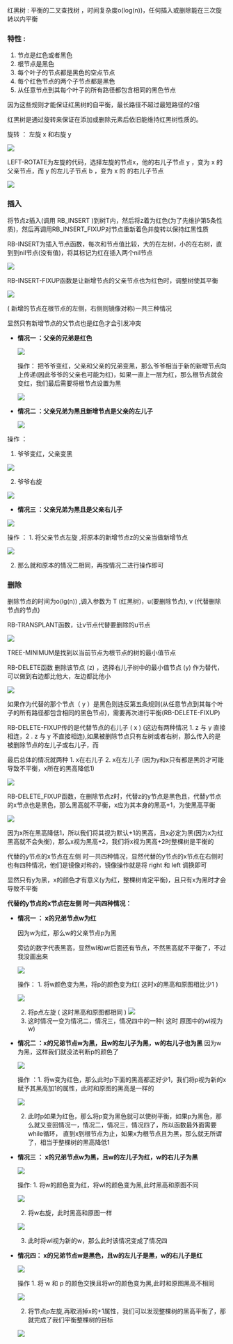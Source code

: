 红黑树 : 平衡的二叉查找树 ，时间复杂度o(log(n))，任何插入或删除能在三次旋转以内平衡

### 特性 :

1. 节点是红色或者黑色
2. 根节点是黑色
3. 每个叶子的节点都是黑色的空点节点
4. 每个红色节点的两个子节点都是黑色
5. 从任意节点到其每个叶子的所有路径都包含相同的黑色节点

因为这些规则才能保证红黑树的自平衡，最长路径不超过最短路径的2倍

红黑树是通过旋转来保证在添加或删除元素后依旧能维持红黑树性质的。

旋转 ： 左旋 x 和右旋 y 

![](./图片/红黑树/左旋和右旋.png)

LEFT-ROTATE为左旋的代码，选择左旋的节点x，他的右儿子节点 y ，变为 x 的父亲节点，而 y 的左儿子节点 b ，变为 x 的 的右儿子节点

![](./图片/红黑树/LEFT-ROTATE.png)

### 插入

将节点z插入(调用 RB_INSERT )到树T内，然后将z着为红色(为了先维护第5条性质)，然后再调用RB_INSERT_FIXUP对节点重新着色并旋转以保持红黑性质

RB-INSERT为插入节点函数，每次和节点值比较，大的在左树，小的在右树，直到到nil节点(没有值)，将其标记为红在插入两个nil节点

![](./图片/红黑树/RB-INSERT.png)

RB-INSERT-FIXUP函数是让新增节点的父亲节点也为红色时，调整树使其平衡

![](./图片/红黑树/RB-INSERT-FIXUP.png)



 ( 新增的节点在根节点的左侧，右侧则镜像对称)一共三种情况

显然只有新增节点的父节点也是红色才会引发冲突

- **情况一 ：父亲的兄弟是红色**

  ![](./图片/红黑树/插入1.1.png)

  操作： 把爷爷变红，父亲和父亲的兄弟变黑，那么爷爷相当于新的新增节点向上传递(因此爷爷的父亲也可能为红)，如果一直上一层为红，那么根节点就会变红，我们最后需要将根节点设置为黑

  ![](./图片/红黑树/插入1.2.png)


- **情况二  ：父亲兄弟为黑且新增节点是父亲的左儿子**

  ![](./图片/红黑树/插入2.1.png)

操作 ： 

1. 爷爷变红，父亲变黑  



![](./图片/红黑树/插入2.2.1.png)

2. 爷爷右旋

![](./图片/红黑树/插入2.2.2.png)

- **情况三 ：父亲兄弟为黑且是父亲右儿子**



![](./图片/红黑树/插入3.1.png)

操作 ： 1. 将父亲节点左旋 ,将原本的新增节点z的父亲当做新增节点

![](./图片/红黑树/插入3.2.png)

2. 那么就和原本的情况二相同，再按情况二进行操作即可

### 删除

删除节点的时间为o(lg(n)) ,调入参数为 T (红黑树)，u(要删除节点), v (代替删除节点的节点)

RB-TRANSPLANT函数，让v节点代替要删除的u节点

![](./图片/红黑树/RB-TRANSPLANT.png)

TREE-MINIMUM是找到以当前节点为根节点的树的最小值节点

RB-DELETE函数 删除该节点 (z) ，选择右儿子树中的最小值节点 (y) 作为替代，可以做到右边都比他大，左边都比他小

![](./图片/红黑树/RB-DELETE.png)

如果作为代替的那个节点（ y ）是黑色则违反第五条规则(从任意节点到其每个叶子的所有路径都包含相同的黑色节点)，需要再次进行平衡(RB-DELETE-FIXUP)

RB-DELETE-FIXUP传的是代替节点的右儿子 ( x ) (这边有两种情况  1.  z 与 y 直接相连，2 . z 与 y 不直接相连),如果被删除节点只有左树或者右树，那么传入的是被删除节点的左儿子或右儿子，而

最后总体的情况就两种 1. x在右儿子 2. x在左儿子  (因为y和x只有都是黑的才可能导致不平衡，x所在的黑高降低1)

![](./图片/红黑树/删除.png)

RB-DELETE_FIXUP函数，在删除节点z时，代替z的y节点是黑色且，代替y节点的x节点也是黑色，那么黑高就不平衡，x应为其本身的黑高+1，为使黑高平衡

![](./图片/红黑树/RB-DELETE-FIXUP.png)

因为x所在黑高降低1，所以我们将其视为默认+1的黑高，且x必定为黑(因为x为红黑高就不会失衡)，那么x视为黑高+2，我们将x视为黑高+2时整棵树是平衡的

 代替的y节点的x节点在左侧 时一共四种情况，显然代替的y节点的x节点在右侧时也有四种情况，他们是镜像对称的，镜像操作就是将 right 和 left 调换即可

显然只有y为黑，x的颜色才有意义(y为红，整棵树肯定平衡)，且只有x为黑时才会导致不平衡

 **代替的y节点的x节点在左侧 时一共四种情况：**

- **情况一 ： x的兄弟节点w为红**

  因为w为红，那么w的父亲节点p为黑

  旁边的数字代表黑高，显然wl和wr后面还有节点，不然黑高就不平衡了，不过我没画出来

  ![](./图片/红黑树/删除1.1.png)

  操作： 1. 将w颜色变为黑，将p的颜色变为红( 这时x的黑高和原图相比少1 )

  

  ![](./图片/红黑树/删除1.2.png)

  2. 将p点左旋 ( 这时黑高和原图都相同 )
     ![](./图片/红黑树/删除1.3.png)
  3. 这时情况一变为情况二，情况三，情况四中的一种( 这时 原图中的wl视为 w)

- **情况二 ：x的兄弟节点w为黑，且w的左儿子为黑，w的右儿子也为黑**
  因为w为黑，这样我们就没法判断p的颜色了

  ![](./图片/红黑树/删除2.1.png)

  操作 ：1. 将w变为红色，那么此时p下面的黑高都正好少1，我们将p视为新的x赋予其黑高加1的属性，此时和原图的黑高是一样的

  ![](./图片/红黑树/删除2.2.png)

  2. 此时p如果为红色，那么将p变为黑色就可以使树平衡，如果p为黑色，那么就又变回情况一，情况二，情况三，情况四了，所以函数最外面需要while循环， 直到x到根节点为止，如果x为根节点且为黑，那么就无所谓了，相当于整棵树的黑高降低1

- **情况三 ： x的兄弟节点w为黑，且w的左儿子为红，w的右儿子为黑**

  ![](./图片/红黑树/删除3.1.png)

  操作: 1. 将w的颜色变为红，将wl的颜色变为黑,此时黑高和原图不同

  ![](./图片/红黑树/删除3.2.png)

  2. 将w右旋，此时黑高和原图一样

  ![](./图片/红黑树/删除3.3.png)

  3. 此时将wl视为新的w，那么此时该情况变成了情况四

- **情况四： x的兄弟节点w是黑色，且w的左儿子是黑，w的右儿子是红**

  ![](./图片/红黑树/删除4.1.png)

  操作 1.  将 w 和 p 的颜色交换且将wr的颜色变为黑,此时和原图黑高不相同

  ![](./图片/红黑树/删除4.2.png)

  2. 将节点p左旋,再取消掉x的+1属性，我们可以发现整棵树的黑高平衡了，那就完成了我们平衡整棵树的目标

  ![](./图片/红黑树/删除4.3.png)


